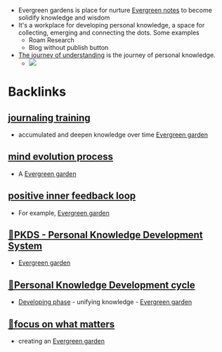- Evergreen gardens is place for nurture [Evergreen notes](<Evergreen notes.md>) to become solidify knowledge and wisdom
- It's a workplace for developing personal knowledge, a space for collecting, emerging and connecting the dots. Some examples
    - Roam Research
    - Blog without publish button
- [The journey of understanding](<The journey of understanding.md>) is the journey of personal knowledge.
    - ![](https://firebasestorage.googleapis.com/v0/b/firescript-577a2.appspot.com/o/imgs%2Fapp%2FNgoctien%2FkA2aftsAO4.png?alt=media&token=5cb97501-2f85-4df2-b770-564661cd7d9e)

# Backlinks
## [journaling training](<journaling training.md>)
- accumulated and deepen knowledge over time [Evergreen garden](<Evergreen garden.md>)

## [mind evolution process](<mind evolution process.md>)
- A [Evergreen garden](<Evergreen garden.md>)

## [positive inner feedback loop](<positive inner feedback loop.md>)
- For example, [Evergreen garden](<Evergreen garden.md>)

## [🌱PKDS - Personal Knowledge Development System ](<🌱PKDS - Personal Knowledge Development System .md>)
- [Evergreen garden](<Evergreen garden.md>)

## [🌱Personal Knowledge Development cycle](<🌱Personal Knowledge Development cycle.md>)
- [Developing phase](<Developing phase.md>) - unifying knowledge - [Evergreen garden](<Evergreen garden.md>)

## [🌱focus on what matters](<🌱focus on what matters.md>)
- creating an [Evergreen garden](<Evergreen garden.md>)

